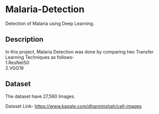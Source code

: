 # Malaria-Detection
Detection of Malaria using Deep Learning.

## Description
In this project, Malaria Detection was done by comparing two Transfer Learning Techniques as follows-  
1.ResNet50  
2.VGG19

## Dataset
The dataset have 27,560 Images.

Dataset Link- https://www.kaggle.com/dharminshah/cell-images


